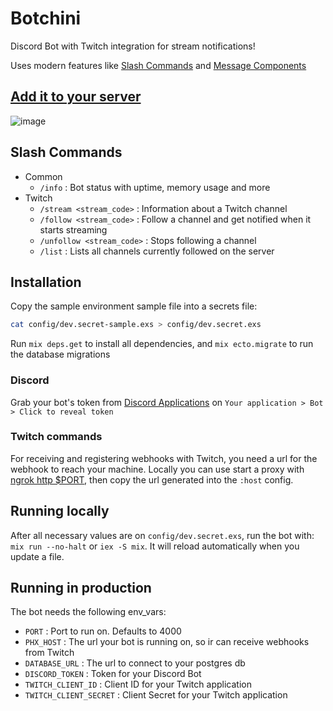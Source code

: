# Botchini

Discord Bot with Twitch integration for stream notifications!

Uses modern features like [Slash Commands](https://blog.discord.com/slash-commands-are-here-8db0a385d9e6?gi=cb5c18566e7) and [Message Components](https://discord.com/developers/docs/interactions/message-components)

## [Add it to your server](https://discord.com/api/oauth2/authorize?client_id=814896826569195561&permissions=2048&scope=bot%20applications.commands)

![image](https://user-images.githubusercontent.com/15659967/121437344-89bb7180-c958-11eb-9d2f-034cf8b5f179.png)

## Slash Commands

 - Common
    - `/info` : Bot status with uptime, memory usage and more
 - Twitch
    - `/stream <stream_code>` : Information about a Twitch channel
    - `/follow <stream_code>` : Follow a channel and get notified when it starts streaming
    - `/unfollow <stream_code>` : Stops following a channel
    - `/list` : Lists all channels currently followed on the server

## Installation

Copy the sample environment sample file into a secrets file:

```bash
cat config/dev.secret-sample.exs > config/dev.secret.exs
```

Run `mix deps.get` to install all dependencies, and `mix ecto.migrate` to run the database migrations

### Discord

Grab your bot's token from [Discord Applications](https://discord.com/developers/applications) on `Your application > Bot > Click to reveal token`

### Twitch commands

For receiving and registering webhooks with Twitch, you need a url for the webhook to reach your machine. Locally you can use start a proxy with [ngrok http $PORT](https://ngrok.com/), then copy the url generated into the `:host` config.

## Running locally

After all necessary values are on `config/dev.secret.exs`, run the bot with: `mix run --no-halt` or `iex -S mix`. It will reload automatically when you update a file.

## Running in production

The bot needs the following env_vars:

 - `PORT` : Port to run on. Defaults to 4000
 - `PHX_HOST` : The url your bot is running on, so ir can receive webhooks from Twitch
 - `DATABASE_URL` : The url to connect to your postgres db
 - `DISCORD_TOKEN` : Token for your Discord Bot
 - `TWITCH_CLIENT_ID` : Client ID for your Twitch application
 - `TWITCH_CLIENT_SECRET` : Client Secret for your Twitch application
